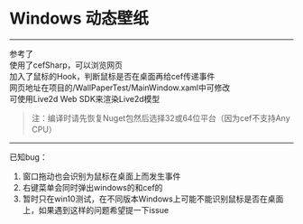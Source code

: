 # Windows 动态壁纸

---

参考了[](https://github.com/Yinmany/WinWallpaper)  
使用了cefSharp，可以浏览网页  
加入了鼠标的Hook，判断鼠标是否在桌面再给cef传递事件  
网页地址在项目的/WallPaperTest/MainWindow.xaml中可修改  
可使用Live2d Web SDK来渲染Live2d模型

> 注：编译时请先恢复Nuget包然后选择32或64位平台（因为cef不支持Any CPU）  

---

已知bug：
1. 窗口拖动也会识别为鼠标在桌面上而发生事件  
2. 右键菜单会同时弹出windows的和cef的  
3. 暂时只在win10测试，在不同版本Windows上可能不能识别鼠标是否在桌面上，如果遇到这样的问题希望提一下issue